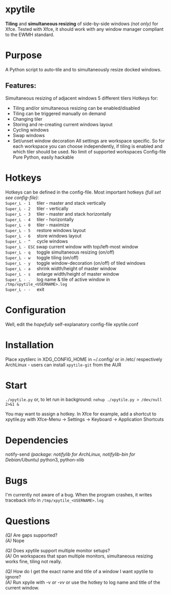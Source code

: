 # xpytile

**Tiling** and **simultaneous resizing** of side-by-side windows _(not only)_ for Xfce.
Tested with Xfce, it should work with any window manager compliant to the EWMH standard.


# Purpose
A Python script to auto-tile and to simultaneously resize docked windows.


## Features:
Simultaneous resizing of adjacent windows
5 different tilers
Hotkeys for:
 - Tiling and/or simultaneous resizing can be enabled/disabled
 - Tiling can be triggered manually on demand
 - Changing tiler
 - Storing and re-creating current windows layout
 - Cycling windows
 - Swap windows
 - Set/unset window decoration
All settings are workspace specific.
So for each workspace you can choose independently,
if tiling is enabled and which tiler should be used. 
No limit of supported workspaces
Config-file
Pure Python, easily hackable


# Hotkeys
Hotkeys can be defined in the config-file.
Most important hotkeys _(full set see config-file)_:  
```Super_L - 1``` &nbsp; &nbsp; tiler - master and stack vertically  
```Super_L - 2``` &nbsp; &nbsp; tiler - vertically  
```Super_L - 3``` &nbsp; &nbsp; tiler - master and stack horizontally  
```Super_L - 4``` &nbsp; &nbsp; tiler - horizontally  
```Super_L - 0``` &nbsp; &nbsp; tiler - maximize  
```Super_L - 5``` &nbsp; &nbsp; restore windows layout  
```Super_L - 6``` &nbsp; &nbsp; store windows layout  
```Super_L - ^``` &nbsp; &nbsp; cycle windows  
```Super_L - ESC``` swap current window with top/left-most window  
```Super_L - q``` &nbsp; &nbsp; toggle simultaneous resizing (on/off)  
```Super_L - w``` &nbsp; &nbsp; toggle tiling (on/off)  
```Super_L - y``` &nbsp; &nbsp; toggle window-decoration (on/off) of tiled windows  
```Super_L - a``` &nbsp; &nbsp; shrink width/height of master window  
```Super_L - s``` &nbsp; &nbsp; enlarge width/height of master window  
```Super_L - .``` &nbsp; &nbsp; log name & tile of active window in ```/tmp/xpytile_<USERNAME>.log```   
```Super_L - -``` &nbsp; &nbsp; exit  


# Configuration
Well, edit the _hopefully_ self-explanatory config-file xpytile.conf


# Installation
Place xpytilerc in XDG_CONFIG_HOME in ~/.config/ or in /etc/ respectively  
ArchLinux - users can install ```xpytile-git``` from the AUR 


# Start
```./xpytile.py``` 
or, to let run in background:  ```nohup ./xpytile.py > /dev/null 2>&1 &```

You may want to assign a hotkey.
In Xfce for example, add a shortcut to xpytile.py
with Xfce-Menu -> Settings -> Keyboard -> Application Shortcuts


# Dependencies
notify-send _(package: notifylib for ArchLinux, notifylib-bin for Debian/Ubuntu)_
python3, python-xlib 

# Bugs
I'm currently not aware of a bug.
When the program crashes, it writes traceback info in ```/tmp/xpytile_<USERNAME>.log```

# Questions
*(Q)* Are gaps supported?  
*(A)* Nope
  
*(Q)* Does xpytile support multiple monitor setups?  
*(A)* On workspaces that span multiple monitors, simultaneous resizing works fine, tiling not really.

*(Q)* How do I get the exact name and title of a window I want xpytile to ignore?  
*(A)* Run xpyile with -v _or -vv_  or use the hotkey to log name and title of the current window.

